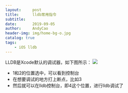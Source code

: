 ```yaml
---
layout:     post
title:      lldb常用指令
subtitle:   
date:       2019-09-05
author:     AndyCao
header-img: img/home-bg-o.jpg
catalog: true
tags:
    - iOS lldb
---
```


LLDB是Xcode默认的调试器，如下图所示：
![](https://user-gold-cdn.xitu.io/2019/9/4/16cfba8d7ce9b57a?w=2250&h=1886&f=png&s=880616)
- 1和2的位置选中，可以看到控制台
- 在想要调试的地方打上断点，比如3
- 然后就可以在lldb控制台，即4这个位置，进行lldb调试了 